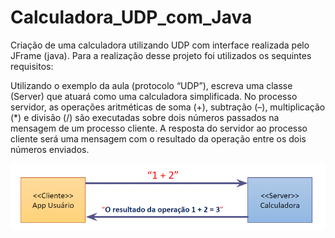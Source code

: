 # Calculadora_UDP_com_Java

 Criação de uma calculadora utilizando UDP com interface realizada pelo JFrame (java). Para a realização desse projeto foi utilizados os sequintes requisitos:
 
 Utilizando o exemplo da aula (protocolo “UDP”), escreva uma classe (Server) que atuará como uma calculadora simplificada. No processo servidor, as operações aritméticas de soma (+), subtração (–), multiplicação (*) e divisão (/) são executadas sobre dois números passados na mensagem de um processo cliente. 
A resposta do servidor ao processo cliente será uma mensagem com o resultado da operação entre os dois números enviados.

![alt text](img/imagem1.PNG)
